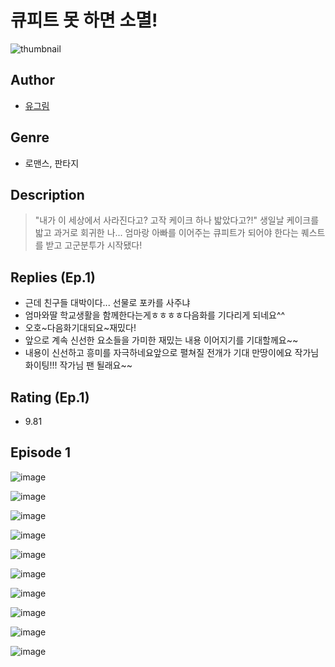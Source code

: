 # 큐피트 못 하면 소멸!
![thumbnail](https://image-comic.pstatic.net/user_contents_data/challenge_comic/2023/05/24/366709/upload_4135486864120755507_480x623.jpeg)

## Author
- [유그림](https://comic.naver.com/artistTitle?id=366709)

## Genre
- 로맨스, 판타지

## Description
> "내가 이 세상에서 사라진다고? 고작 케이크 하나 밟았다고?!" 생일날 케이크를 밟고 과거로 회귀한 나... 엄마랑 아빠를 이어주는 큐피트가 되어야 한다는 퀘스트를 받고 고군분투가 시작됐다!

## Replies (Ep.1)
- 근데 친구들 대박이다... 선물로 포카를 사주냐
- 엄마와딸 학교생활을 함께한다는게ㅎㅎㅎㅎ다음화를 기다리게 되네요^^
- 오호~다음화기대되요~재밌다!
- 앞으로 계속 신선한 요소들을 가미한 재밌는 내용 이어지기를 기대할께요~~
- 내용이 신선하고 흥미를 자극하네요앞으로 펼쳐질 전개가 기대 만땅이에요 작가님 화이팅!!! 작가님 팬 될래요~~

## Rating (Ep.1)
- 9.81

## Episode 1
![image](https://image-comic.pstatic.net/user_contents_data/challenge_comic/2023/05/24/366709/upload_3689630496699201378.jpeg)

![image](https://image-comic.pstatic.net/user_contents_data/challenge_comic/2023/05/24/366709/upload_3905576590472458293.jpeg)

![image](https://image-comic.pstatic.net/user_contents_data/challenge_comic/2023/05/24/366709/upload_4135822013303711073.jpeg)

![image](https://image-comic.pstatic.net/user_contents_data/challenge_comic/2023/05/24/366709/upload_4135258165652043621.jpeg)

![image](https://image-comic.pstatic.net/user_contents_data/challenge_comic/2023/05/24/366709/upload_3545515088758257250.jpeg)

![image](https://image-comic.pstatic.net/user_contents_data/challenge_comic/2023/05/24/366709/upload_7365129423294128434.jpeg)

![image](https://image-comic.pstatic.net/user_contents_data/challenge_comic/2023/05/24/366709/upload_3617908038137426273.jpeg)

![image](https://image-comic.pstatic.net/user_contents_data/challenge_comic/2023/05/24/366709/upload_3906933378342478128.jpeg)

![image](https://image-comic.pstatic.net/user_contents_data/challenge_comic/2023/05/24/366709/upload_3688556268721616697.jpeg)

![image](https://image-comic.pstatic.net/user_contents_data/challenge_comic/2023/05/24/366709/upload_3907211537621083445.jpeg)

